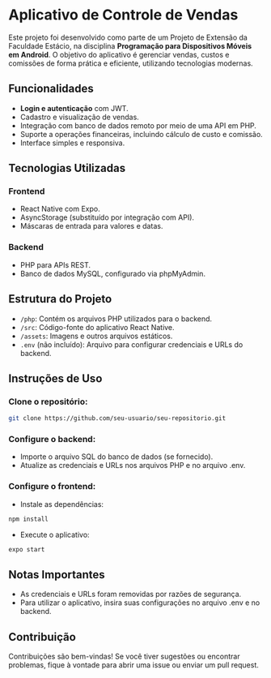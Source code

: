 # Aplicativo de Controle de Vendas  

Este projeto foi desenvolvido como parte de um Projeto de Extensão da Faculdade Estácio, na disciplina **Programação para Dispositivos Móveis em Android**. O objetivo do aplicativo é gerenciar vendas, custos e comissões de forma prática e eficiente, utilizando tecnologias modernas.  

## Funcionalidades  

- **Login e autenticação** com JWT.  
- Cadastro e visualização de vendas.  
- Integração com banco de dados remoto por meio de uma API em PHP.  
- Suporte a operações financeiras, incluindo cálculo de custo e comissão.  
- Interface simples e responsiva.  

## Tecnologias Utilizadas  

### Frontend  
- React Native com Expo.  
- AsyncStorage (substituído por integração com API).  
- Máscaras de entrada para valores e datas.  

### Backend  
- PHP para APIs REST.  
- Banco de dados MySQL, configurado via phpMyAdmin.  

## Estrutura do Projeto  

- `/php`: Contém os arquivos PHP utilizados para o backend.  
- `/src`: Código-fonte do aplicativo React Native.  
- `/assets`: Imagens e outros arquivos estáticos.  
- `.env` (não incluído): Arquivo para configurar credenciais e URLs do backend.  

## Instruções de Uso  

### Clone o repositório:  
```bash
git clone https://github.com/seu-usuario/seu-repositorio.git
```

### Configure o backend:

- Importe o arquivo SQL do banco de dados (se fornecido).
- Atualize as credenciais e URLs nos arquivos PHP e no arquivo .env.

### Configure o frontend:

- Instale as dependências:
```bash
npm install
```
- Execute o aplicativo:
```bash
expo start
```

## Notas Importantes
- As credenciais e URLs foram removidas por razões de segurança.
- Para utilizar o aplicativo, insira suas configurações no arquivo .env e no backend.

## Contribuição

Contribuições são bem-vindas! Se você tiver sugestões ou encontrar problemas, fique à vontade para abrir uma issue ou enviar um pull request.
